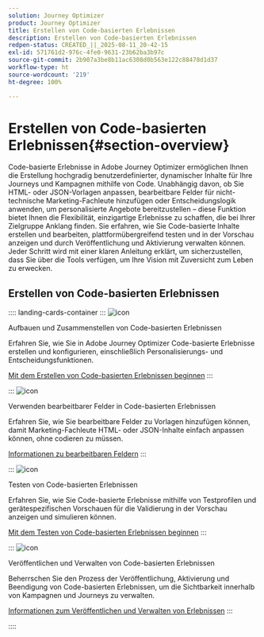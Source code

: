 ```yaml
---
solution: Journey Optimizer
product: Journey Optimizer
title: Erstellen von Code-basierten Erlebnissen
description: Erstellen von Code-basierten Erlebnissen
redpen-status: CREATED_||_2025-08-11_20-42-15
exl-id: 571761d2-976c-4fe0-9631-23b62ba3b97c
source-git-commit: 2b907a3be8b11ac6308d0b563e122c88478d1d37
workflow-type: ht
source-wordcount: '219'
ht-degree: 100%

---
```


# Erstellen von Code-basierten Erlebnissen{#section-overview}

Code-basierte Erlebnisse in Adobe Journey Optimizer ermöglichen Ihnen die Erstellung hochgradig benutzerdefinierter, dynamischer Inhalte für Ihre Journeys und Kampagnen mithilfe von Code. Unabhängig davon, ob Sie HTML- oder JSON-Vorlagen anpassen, bearbeitbare Felder für nicht-technische Marketing-Fachleute hinzufügen oder Entscheidungslogik anwenden, um personalisierte Angebote bereitzustellen – diese Funktion bietet Ihnen die Flexibilität, einzigartige Erlebnisse zu schaffen, die bei Ihrer Zielgruppe Anklang finden. Sie erfahren, wie Sie Code-basierte Inhalte erstellen und bearbeiten, plattformübergreifend testen und in der Vorschau anzeigen und durch Veröffentlichung und Aktivierung verwalten können. Jeder Schritt wird mit einer klaren Anleitung erklärt, um sicherzustellen, dass Sie über die Tools verfügen, um Ihre Vision mit Zuversicht zum Leben zu erwecken.

## Erstellen von Code-basierten Erlebnissen

:::: landing-cards-container
:::
![icon](https://cdn.experienceleague.adobe.com/icons/code-branch.svg)

Aufbauen und Zusammenstellen von Code-basierten Erlebnissen

Erfahren Sie, wie Sie in Adobe Journey Optimizer Code-basierte Erlebnisse erstellen und konfigurieren, einschließlich Personalisierungs- und Entscheidungsfunktionen.

[Mit dem Erstellen von Code-basierten Erlebnissen beginnen](../using/code-based/create-code-based.md)
:::

:::
![icon](https://cdn.experienceleague.adobe.com/icons/list-check.svg)

Verwenden bearbeitbarer Felder in Code-basierten Erlebnissen

Erfahren Sie, wie Sie bearbeitbare Felder zu Vorlagen hinzufügen können, damit Marketing-Fachleute HTML- oder JSON-Inhalte einfach anpassen können, ohne codieren zu müssen.

[Informationen zu bearbeitbaren Feldern](../using/code-based/code-based-form-fields.md)
:::

:::
![icon](https://cdn.experienceleague.adobe.com/icons/gear.svg)

Testen von Code-basierten Erlebnissen

Erfahren Sie, wie Sie Code-basierte Erlebnisse mithilfe von Testprofilen und gerätespezifischen Vorschauen für die Validierung in der Vorschau anzeigen und simulieren können.

[Mit dem Testen von Code-basierten Erlebnissen beginnen](../using/code-based/test-code-based.md)
:::

:::
![icon](https://cdn.experienceleague.adobe.com/icons/circle-play.svg)

Veröffentlichen und Verwalten von Code-basierten Erlebnissen

Beherrschen Sie den Prozess der Veröffentlichung, Aktivierung und Beendigung von Code-basierten Erlebnissen, um die Sichtbarkeit innerhalb von Kampagnen und Journeys zu verwalten.

[Informationen zum Veröffentlichen und Verwalten von Erlebnissen](../using/code-based/publish-code-based.md)
:::

::::
